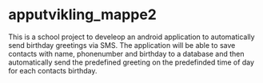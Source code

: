 # apputvikling_mappe2
This is a school project to develeop an android application to automatically send birthday greetings via SMS.
The application will be able to save contacts with name, phonenumber and birthday to a database and then 
automatically send the predefined greeting on the predefinded time of day for each contacts birthday.
